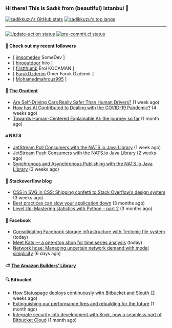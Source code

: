 ### Hi there! This is Sadık from (beautiful) Istanbul 👋

[![sadikkuzu's GitHub stats](https://github-readme-stats.vercel.app/api?username=sadikkuzu&show_icons=true&theme=dark&hide=stars&hide_title=true)](https://github.com/sadikkuzu)
[![sadikkuzu's top langs](https://github-readme-stats.vercel.app/api/top-langs/?username=sadikkuzu&langs_count=6&layout=compact&theme=dark&hide_title=true)](https://github.com/sadikkuzu)

---

[![Update-action status](https://github.com/sadikkuzu/sadikkuzu/actions/workflows/sadikkuzu.yml/badge.svg)](https://github.com/sadikkuzu/sadikkuzu/actions/workflows/sadikkuzu.yml)
[![pre-commit.ci status](https://results.pre-commit.ci/badge/github/sadikkuzu/sadikkuzu/master.svg)](https://results.pre-commit.ci/latest/github/sadikkuzu/sadikkuzu/master)

#### 🔭 Check out my recent followers

- [ [imsomedev](https://github.com/imsomedev) SomeDev ]
- [ [hirooutdoor](https://github.com/hirooutdoor) hiro ]
- [ [firstthumb](https://github.com/firstthumb) Erol KOCAMAN ]
- [ [FarukOzderim](https://github.com/FarukOzderim) Ömer Faruk Özdemir ]
- [ [Mohamedmahrous995](https://github.com/Mohamedmahrous995)  ]


#### 🔻 [The Gradient](https://thegradient.pub)

- [Are Self-Driving Cars Really Safer Than Human Drivers?](https://thegradient.pub/are-self-driving-cars-really-safer-than-human-drivers/) (1 week ago)
- [How has AI Contributed to Dealing with the COVID-19 Pandemic?](https://thegradient.pub/how-has-ai-contributed-to-dealing-with-the-covid-19-pandemic/) (4 weeks ago)
- [Towards Human-Centered Explainable AI: the journey so far](https://thegradient.pub/human-centered-explainable-ai/) (1 month ago)


#### 🔛 NATS

- [JetStream Pull Consumers with the NATS.io Java Library](https://nats.io/blog/jetstream-java-client-05-pull-subscribe/) (1 week ago)
- [JetStream Push Consumers with the NATS.io Java Library](https://nats.io/blog/jetstream-java-client-04-push-subscribe/) (2 weeks ago)
- [Synchronous and Asynchronous Publishing with the NATS.io Java Library](https://nats.io/blog/sync-async-publish-java-client/) (3 weeks ago)


#### 📰 Stackoverflow blog

- [CSS in SVG in CSS: Shipping confetti to Stack Overflow’s design system](https://stackoverflow.blog/2021/05/31/shipping-confetti-to-stack-overflows-design-system/) (3 weeks ago)
- [Best practices can slow your application down](https://stackoverflow.blog/2021/03/03/best-practices-can-slow-your-application-down/) (3 months ago)
- [Level Up: Mastering statistics with Python – part 2](https://stackoverflow.blog/2021/02/23/level-up-mastering-statistics-with-python-part-2/) (3 months ago)


#### 📢 Facebook

- [Consolidating Facebook storage infrastructure with Tectonic file system](https://engineering.fb.com/2021/06/21/data-infrastructure/tectonic-file-system/) (today)
- [Meet Kats — a one-stop shop for time series analysis](https://engineering.fb.com/2021/06/21/open-source/kats/) (today)
- [Network hose: Managing uncertain network demand with model simplicity](https://engineering.fb.com/2021/06/15/data-infrastructure/network-hose/) (6 days ago)


#### ⛅ [The Amazon Builders' Library](https://aws.amazon.com/builders-library/)


#### 🔍 Bitbucket

- [How Statuspage deploys continuously with Bitbucket and Sleuth](https://bitbucket.org/blog/how-statuspage-deploys-continuously-with-bitbucket-and-sleuth) (2 weeks ago)
- [Extinguishing our performance fires and rebuilding for the future](https://bitbucket.org/blog/extinguishing-our-performance-fires-and-rebuilding-for-the-future) (1 month ago)
- [Integrate security into development with Snyk, now a seamless part of Bitbucket Cloud](https://bitbucket.org/blog/security-code-scanning) (1 month ago)
